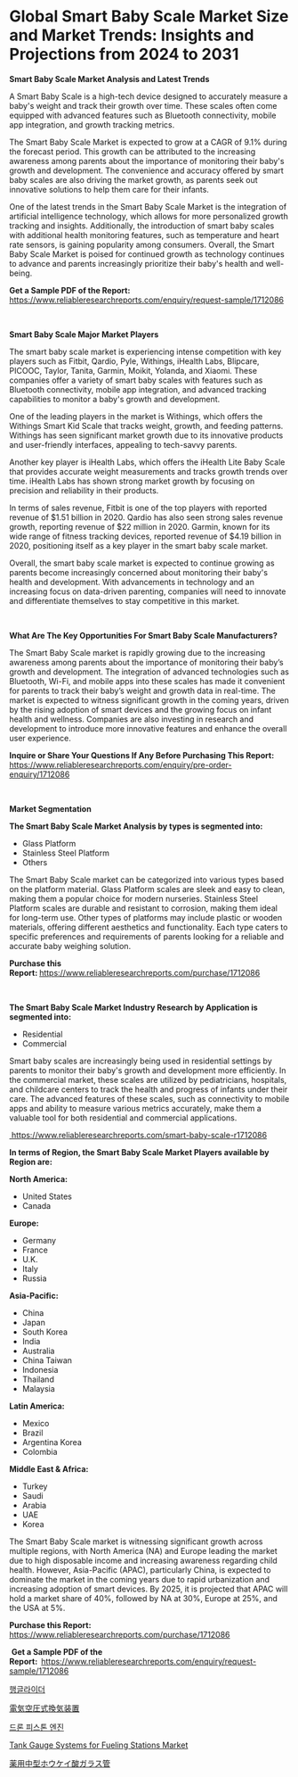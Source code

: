 <p><h1>Global Smart Baby Scale Market Size and Market Trends: Insights and Projections from 2024 to 2031</h1></p><p><strong>Smart Baby Scale Market Analysis and Latest Trends</strong></p>
<p><p>A Smart Baby Scale is a high-tech device designed to accurately measure a baby's weight and track their growth over time. These scales often come equipped with advanced features such as Bluetooth connectivity, mobile app integration, and growth tracking metrics.</p><p>The Smart Baby Scale Market is expected to grow at a CAGR of 9.1% during the forecast period. This growth can be attributed to the increasing awareness among parents about the importance of monitoring their baby's growth and development. The convenience and accuracy offered by smart baby scales are also driving the market growth, as parents seek out innovative solutions to help them care for their infants.</p><p>One of the latest trends in the Smart Baby Scale Market is the integration of artificial intelligence technology, which allows for more personalized growth tracking and insights. Additionally, the introduction of smart baby scales with additional health monitoring features, such as temperature and heart rate sensors, is gaining popularity among consumers. Overall, the Smart Baby Scale Market is poised for continued growth as technology continues to advance and parents increasingly prioritize their baby's health and well-being.</p></p>
<p><strong>Get a Sample PDF of the Report:&nbsp;</strong> <a href="https://www.reliableresearchreports.com/enquiry/request-sample/1712086">https://www.reliableresearchreports.com/enquiry/request-sample/1712086</a></p>
<p>&nbsp;</p>
<p><strong>Smart Baby Scale Major Market Players</strong></p>
<p><p>The smart baby scale market is experiencing intense competition with key players such as Fitbit, Qardio, Pyle, Withings, iHealth Labs, Blipcare, PICOOC, Taylor, Tanita, Garmin, Moikit, Yolanda, and Xiaomi. These companies offer a variety of smart baby scales with features such as Bluetooth connectivity, mobile app integration, and advanced tracking capabilities to monitor a baby's growth and development.</p><p>One of the leading players in the market is Withings, which offers the Withings Smart Kid Scale that tracks weight, growth, and feeding patterns. Withings has seen significant market growth due to its innovative products and user-friendly interfaces, appealing to tech-savvy parents.</p><p>Another key player is iHealth Labs, which offers the iHealth Lite Baby Scale that provides accurate weight measurements and tracks growth trends over time. iHealth Labs has shown strong market growth by focusing on precision and reliability in their products.</p><p>In terms of sales revenue, Fitbit is one of the top players with reported revenue of $1.51 billion in 2020. Qardio has also seen strong sales revenue growth, reporting revenue of $22 million in 2020. Garmin, known for its wide range of fitness tracking devices, reported revenue of $4.19 billion in 2020, positioning itself as a key player in the smart baby scale market.</p><p>Overall, the smart baby scale market is expected to continue growing as parents become increasingly concerned about monitoring their baby's health and development. With advancements in technology and an increasing focus on data-driven parenting, companies will need to innovate and differentiate themselves to stay competitive in this market.</p></p>
<p>&nbsp;</p>
<p><strong>What Are The Key Opportunities For Smart Baby Scale Manufacturers?</strong></p>
<p><p>The Smart Baby Scale market is rapidly growing due to the increasing awareness among parents about the importance of monitoring their baby’s growth and development. The integration of advanced technologies such as Bluetooth, Wi-Fi, and mobile apps into these scales has made it convenient for parents to track their baby’s weight and growth data in real-time. The market is expected to witness significant growth in the coming years, driven by the rising adoption of smart devices and the growing focus on infant health and wellness. Companies are also investing in research and development to introduce more innovative features and enhance the overall user experience.</p></p>
<p><strong>Inquire or Share Your Questions If Any Before Purchasing This Report:</strong> <a href="https://www.reliableresearchreports.com/enquiry/pre-order-enquiry/1712086">https://www.reliableresearchreports.com/enquiry/pre-order-enquiry/1712086</a></p>
<p>&nbsp;</p>
<p><strong>Market Segmentation</strong></p>
<p><strong>The Smart Baby Scale Market Analysis by types is segmented into:</strong></p>
<p><ul><li>Glass Platform</li><li>Stainless Steel Platform</li><li>Others</li></ul></p>
<p><p>The Smart Baby Scale market can be categorized into various types based on the platform material. Glass Platform scales are sleek and easy to clean, making them a popular choice for modern nurseries. Stainless Steel Platform scales are durable and resistant to corrosion, making them ideal for long-term use. Other types of platforms may include plastic or wooden materials, offering different aesthetics and functionality. Each type caters to specific preferences and requirements of parents looking for a reliable and accurate baby weighing solution.</p></p>
<p><strong>Purchase this Report:&nbsp;</strong><a href="https://www.reliableresearchreports.com/purchase/1712086">https://www.reliableresearchreports.com/purchase/1712086</a></p>
<p>&nbsp;</p>
<p><strong>The Smart Baby Scale Market Industry Research by Application is segmented into:</strong></p>
<p><ul><li>Residential</li><li>Commercial</li></ul></p>
<p><p>Smart baby scales are increasingly being used in residential settings by parents to monitor their baby's growth and development more efficiently. In the commercial market, these scales are utilized by pediatricians, hospitals, and childcare centers to track the health and progress of infants under their care. The advanced features of these scales, such as connectivity to mobile apps and ability to measure various metrics accurately, make them a valuable tool for both residential and commercial applications.</p></p>
<p><a href="https://www.reliableresearchreports.com/smart-baby-scale-r1712086">&nbsp;https://www.reliableresearchreports.com/smart-baby-scale-r1712086</a></p>
<p><strong>In terms of Region, the Smart Baby Scale Market Players available by Region are:</strong></p>
<p>
    <p> <strong> North America: </strong>
        <ul>
            <li>United States</li>
            <li>Canada</li>
        </ul>
        </p> 
    <p> <strong> Europe: </strong>
        <ul>
            <li>Germany</li>
            <li>France</li>
            <li>U.K.</li>
            <li>Italy</li>
            <li>Russia</li>
        </ul>
        </p> 
    <p> <strong> Asia-Pacific: </strong>
        <ul>
            <li>China</li>
            <li>Japan</li>
            <li>South Korea</li>
            <li>India</li>
            <li>Australia</li>
            <li>China Taiwan</li>
            <li>Indonesia</li>
            <li>Thailand</li>
            <li>Malaysia</li>
        </ul>
        </p> 
    <p> <strong> Latin America: </strong>
        <ul>
            <li>Mexico</li>
            <li>Brazil</li>
            <li>Argentina Korea</li>
            <li>Colombia</li>
        </ul>
        </p> 
    <p> <strong> Middle East & Africa: </strong>
        <ul>
            <li>Turkey</li>
            <li>Saudi</li>
            <li>Arabia</li>
            <li>UAE</li>
            <li>Korea</li>
        </ul>
    </p>
    </p>
<p><p>The Smart Baby Scale market is witnessing significant growth across multiple regions, with North America (NA) and Europe leading the market due to high disposable income and increasing awareness regarding child health. However, Asia-Pacific (APAC), particularly China, is expected to dominate the market in the coming years due to rapid urbanization and increasing adoption of smart devices. By 2025, it is projected that APAC will hold a market share of 40%, followed by NA at 30%, Europe at 25%, and the USA at 5%.</p></p>
<p><strong>Purchase this Report: </strong><a href="https://www.reliableresearchreports.com/purchase/1712086">https://www.reliableresearchreports.com/purchase/1712086</a></p>
<p>&nbsp;<strong>Get a Sample PDF of the Report:&nbsp;&nbsp;</strong><a href="https://www.reliableresearchreports.com/enquiry/request-sample/1712086">https://www.reliableresearchreports.com/enquiry/request-sample/1712086</a></p>
<p><strong></strong></p>
<p><p><a href="https://github.com/asratman/Market-Research-Report-List-1/blob/main/7300201107305.md">행글라이더</a></p><p><a href="https://github.com/Alenaieme/Market-Research-Report-List-1/blob/main/8372679127136.md">電気空圧式換気装置</a></p><p><a href="https://github.com/OliverBarry1954/Market-Research-Report-List-1/blob/main/1257057107306.md">드론 피스톤 엔진</a></p><p><a href="https://github.com/AdrianaPaucek2023/Market-Research-Report-List-1/blob/main/tank-gauge-systems-for-fueling-stations-market.md">Tank Gauge Systems for Fueling Stations Market</a></p><p><a href="https://github.com/AhmadMann1950/Market-Research-Report-List-1/blob/main/2818877127137.md">薬用中型ホウケイ酸ガラス管</a></p></p>
